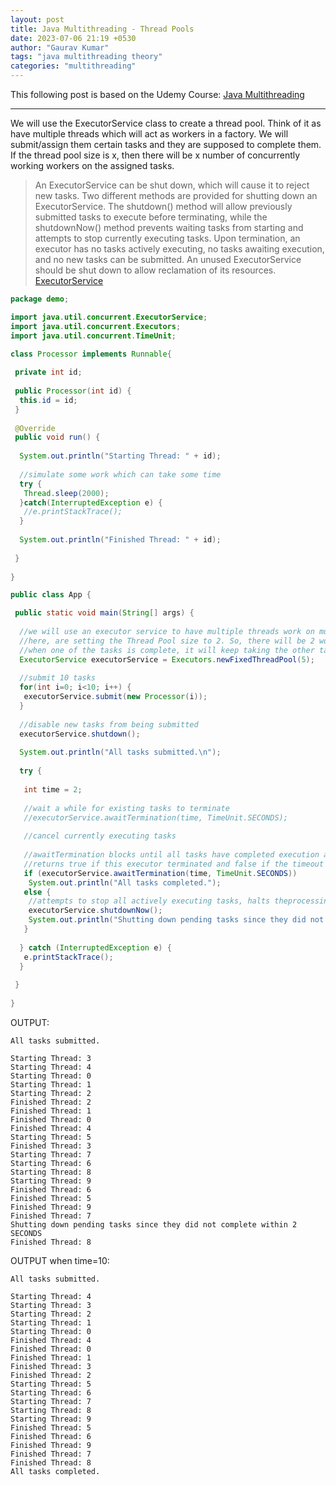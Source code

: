 ```yaml
---
layout: post
title: Java Multithreading - Thread Pools
date: 2023-07-06 21:19 +0530
author: "Gaurav Kumar"
tags: "java multithreading theory"
categories: "multithreading"
---
```


This following post is based on the Udemy Course:
[Java Multithreading](https://www.udemy.com/course/java-multithreading/learn/lecture/107238#content)

---

We will use the ExecutorService class to create a thread pool. Think of it as have multiple threads which will act as workers in a factory. We will submit/assign them certain tasks and they are supposed to complete them. If the thread pool size is x, then there will be x number of concurrently working workers on the assigned tasks.

> An ExecutorService can be shut down, which will cause it to reject new tasks. Two different methods are provided for shutting down an ExecutorService. The shutdown() method will allow previously submitted tasks to execute before terminating, while the shutdownNow() method prevents waiting tasks from starting and attempts to stop currently executing tasks. Upon termination, an executor has no tasks actively executing, no tasks awaiting execution, and no new tasks can be submitted. An unused ExecutorService should be shut down to allow reclamation of its resources.
[ExecutorService](https://docs.oracle.com/javase/8/docs/api/java/util/concurrent/ExecutorService.html)

```java
package demo;

import java.util.concurrent.ExecutorService;
import java.util.concurrent.Executors;
import java.util.concurrent.TimeUnit;

class Processor implements Runnable{
 
 private int id;
 
 public Processor(int id) {
  this.id = id;
 }
 
 @Override
 public void run() {
  
  System.out.println("Starting Thread: " + id);
  
  //simulate some work which can take some time
  try {
   Thread.sleep(2000); 
  }catch(InterruptedException e) {
   //e.printStackTrace();
  }
  
  System.out.println("Finished Thread: " + id);
  
 }
 
}

public class App {

 public static void main(String[] args) {
  
  //we will use an executor service to have multiple threads work on multiple tasks assigned to them
  //here, are setting the Thread Pool size to 2. So, there will be 2 workers or threads which will work on the tasks given.
  //when one of the tasks is complete, it will keep taking the other tasks until they are complete
  ExecutorService executorService = Executors.newFixedThreadPool(5);
  
  //submit 10 tasks
  for(int i=0; i<10; i++) {
   executorService.submit(new Processor(i));
  }
  
  //disable new tasks from being submitted
  executorService.shutdown();
  
  System.out.println("All tasks submitted.\n");
  
  try {
   
   int time = 2;
   
   //wait a while for existing tasks to terminate
   //executorService.awaitTermination(time, TimeUnit.SECONDS);
   
   //cancel currently executing tasks
   
   //awaitTermination blocks until all tasks have completed execution after a shutdownrequest, or the timeout occurs, or the current thread is interrupted, whichever happens first.
   //returns true if this executor terminated and false if the timeout elapsed before termination
   if (executorService.awaitTermination(time, TimeUnit.SECONDS))
    System.out.println("All tasks completed.");
   else {
    //attempts to stop all actively executing tasks, halts theprocessing of waiting tasks, and returns a list of the tasksthat were awaiting execution. 
    executorService.shutdownNow();
    System.out.println("Shutting down pending tasks since they did not complete within " + time + " " + TimeUnit.SECONDS);
   }
   
  } catch (InterruptedException e) {
   e.printStackTrace();
  }
  
 }
 
}
```

OUTPUT:  

```text
All tasks submitted.

Starting Thread: 3
Starting Thread: 4
Starting Thread: 0
Starting Thread: 1
Starting Thread: 2
Finished Thread: 2
Finished Thread: 1
Finished Thread: 0
Finished Thread: 4
Starting Thread: 5
Finished Thread: 3
Starting Thread: 7
Starting Thread: 6
Starting Thread: 8
Starting Thread: 9
Finished Thread: 6
Finished Thread: 5
Finished Thread: 9
Finished Thread: 7
Shutting down pending tasks since they did not complete within 2 SECONDS
Finished Thread: 8
```

OUTPUT when time=10:  

```text
All tasks submitted.

Starting Thread: 4
Starting Thread: 3
Starting Thread: 2
Starting Thread: 1
Starting Thread: 0
Finished Thread: 4
Finished Thread: 0
Finished Thread: 1
Finished Thread: 3
Finished Thread: 2
Starting Thread: 5
Starting Thread: 6
Starting Thread: 7
Starting Thread: 8
Starting Thread: 9
Finished Thread: 5
Finished Thread: 6
Finished Thread: 9
Finished Thread: 7
Finished Thread: 8
All tasks completed.
```
